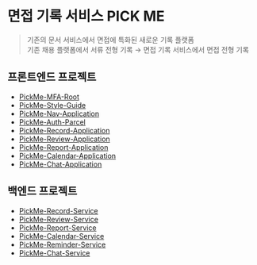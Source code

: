 # 면접 기록 서비스 PICK ME

> 기존의 문서 서비스에서 면접에 특화된 새로운 기록 플랫폼  
> 기존 채용 플랫폼에서 서류 전형 기록 → 면접 기록 서비스에서 면접 전형 기록

## 프론트엔드 프로젝트

- [PickMe-MFA-Root](https://github.com/Daily1Hour/PickMe-MFA-Root)
- [PickMe-Style-Guide](https://github.com/Daily1Hour/PickMe-Style-Guide)
- [PickMe-Nav-Application](https://github.com/Daily1Hour/PickMe-Nav-Application)
- [PickMe-Auth-Parcel](https://github.com/Daily1Hour/PickMe-Auth-Parcel)
- [PickMe-Record-Application](https://github.com/Daily1Hour/PickMe-Record-Application)
- [PickMe-Review-Application](https://github.com/Daily1Hour/PickMe-Review-Application)
- [PickMe-Report-Application](https://github.com/Daily1Hour/PickMe-Report-Application)
- [PickMe-Calendar-Application](https://github.com/Daily1Hour/PickMe-Calendar-Application)
- [PickMe-Chat-Application](https://github.com/Daily1Hour/PickMe-Chat-Application)

## 백엔드 프로젝트

- [PickMe-Record-Service](https://github.com/Daily1Hour/PickMe-Records-Service)
- [PickMe-Review-Service](https://github.com/Daily1Hour/PickMe-Review-Service)
- [PickMe-Report-Service](https://github.com/Daily1Hour/PickMe-Report-Service)
- [PickMe-Calendar-Service](https://github.com/Daily1Hour/PickMe-Calendar-Service)
- [PickMe-Reminder-Service](https://github.com/Daily1Hour/PickMe-Reminder-Service)
- [PickMe-Chat-Service](https://github.com/Daily1Hour/PickMe-Chat-Service)
